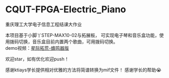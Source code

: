 # CQUT-FPGA-Electric_Piano
重庆理工大学电子信息工程结课大作业

本项目基于小脚丫STEP-MAX10-02与拓展板，
可实现电子琴和音乐盒功能，使用拨码切换，音乐盒目前内置两个歌曲，可用拨码切换。\
demo视频：[星际拓荒-蜂鸣器版](https://www.bilibili.com/video/BV1Az4y1q7yj/?share_source=copy_web&vd_source=ebd38346d6ac2e921c69475103c0ac37)

欢迎star，如有优化欢迎push！

感谢ktiays学长提供相对优雅的方法将简谱转换为mif文件！
感谢学长的帮助😭
